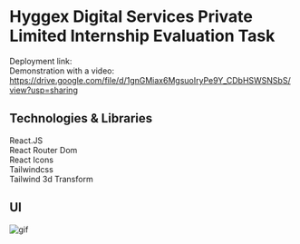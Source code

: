 # Hyggex Digital Services Private Limited Internship Evaluation Task

Deployment link: \
Demonstration with a video: https://drive.google.com/file/d/1gnGMiax6MgsuoIryPe9Y_CDbHSWSNSbS/view?usp=sharing 
## Technologies & Libraries

React.JS\
React Router Dom\
React Icons\
Tailwindcss\
Tailwind 3d Transform

## UI
![gif](https://github.com/zumrakb/hyggex-internshiptask/assets/139718764/3c3c17ce-c693-4539-8203-6c24efc04cc4)



